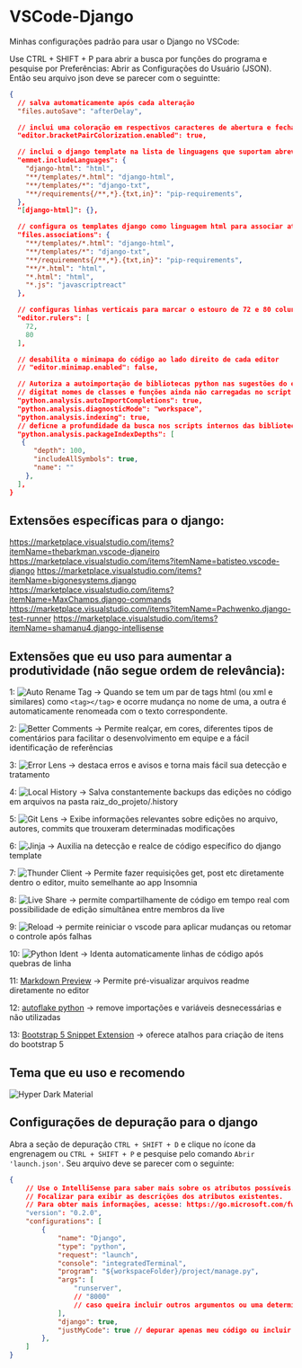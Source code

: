 # VSCode-Django
Minhas configurações padrão para usar o Django no VSCode:

Use CTRL + SHIFT + P para abrir a busca por funções do programa e pesquise por Preferências: Abrir as Configurações do Usuário (JSON). Então seu arquivo json deve se parecer com o seguintte:
```json
{
  // salva automaticamente após cada alteração
  "files.autoSave": "afterDelay",

  // inclui uma coloração em respectivos caracteres de abertura e fechamento, como {}, [], ()
  "editor.bracketPairColorization.enabled": true,

  // inclui o django template na lista de linguagens que suportam abreviação
  "emmet.includeLanguages": {
    "django-html": "html",
    "**/templates/*.html": "django-html",
    "**/templates/*": "django-txt",
    "**/requirements{/**,*}.{txt,in}": "pip-requirements",
  },
  "[django-html]": {},

  // configura os templates django como linguagem html para associar atalhos, extensões e abreviações
  "files.associations": {
    "**/templates/*.html": "django-html",
    "**/templates/*": "django-txt",
    "**/requirements{/**,*}.{txt,in}": "pip-requirements",
    "**/*.html": "html",
    "*.html": "html",
    "*.js": "javascriptreact"
  },

  // configuras linhas verticais para marcar o estouro de 72 e 80 colunas
  "editor.rulers": [
    72,
    80
  ],

  // desabilita o minimapa do código ao lado direito de cada editor
  // "editor.minimap.enabled": false,

  // Autoriza a autoimportação de bibliotecas python nas sugestões do editor ao
  // digitat nomes de classes e funções ainda não carregadas no script
  "python.analysis.autoImportCompletions": true,
  "python.analysis.diagnosticMode": "workspace",
  "python.analysis.indexing": true,
  // deficne a profundidade da busca nos scripts internos das bibliotecas disponíveis
  "python.analysis.packageIndexDepths": [
   {
      "depth": 100,
      "includeAllSymbols": true,
      "name": ""
    },
  ],
}
```

## Extensões específicas para o django:

https://marketplace.visualstudio.com/items?itemName=thebarkman.vscode-djaneiro
https://marketplace.visualstudio.com/items?itemName=batisteo.vscode-django
https://marketplace.visualstudio.com/items?itemName=bigonesystems.django
https://marketplace.visualstudio.com/items?itemName=MaxChamps.django-commands
https://marketplace.visualstudio.com/items?itemName=Pachwenko.django-test-runner
https://marketplace.visualstudio.com/items?itemName=shamanu4.django-intellisense


## Extensões que eu uso para aumentar a produtividade (não segue ordem de relevância):

1: ![Auto Rename Tag](https://marketplace.visualstudio.com/items?itemName=formulahendry.auto-rename-tag) 	->	 Quando se tem um par de tags html (ou xml e similares) como `<tag></tag>` e ocorre mudança no nome de uma, a outra é automaticamente renomeada com o texto correspondente.

2: ![Better Comments](https://marketplace.visualstudio.com/items?itemName=aaron-bond.better-comments)	->	Permite realçar, em cores, diferentes tipos de comentários para facilitar o desenvolvimento em equipe e a fácil identificação de referências

3: ![Error Lens](https://marketplace.visualstudio.com/items?itemName=usernamehw.errorlens)	->	destaca erros e avisos e torna mais fácil sua detecção e tratamento

4: ![Local History](https://marketplace.visualstudio.com/items?itemName=xyz.local-history)	->	Salva constantemente backups das edições no código em arquivos na pasta raiz_do_projeto/.history

5: ![Git Lens](https://marketplace.visualstudio.com/items?itemName=eamodio.gitlens)	->	Exibe informações relevantes sobre edições no arquivo, autores, commits que trouxeram determinadas modificações

6: ![Jinja](https://marketplace.visualstudio.com/items?itemName=wholroyd.jinja)	->	Auxilia na detecção e realce de código específico do django template

7: ![Thunder Client](https://marketplace.visualstudio.com/items?itemName=rangav.vscode-thunder-client)	->	Permite fazer requisições get, post etc diretamente dentro o editor, muito semelhante ao app Insomnia

8: ![Live Share](https://marketplace.visualstudio.com/items?itemName=MS-vsliveshare.vsliveshare)	->	permite compartilhamente de código em tempo real com possibilidade de edição simultânea entre membros da live

9: ![Reload](https://marketplace.visualstudio.com/items?itemName=natqe.reload)	->	permite reiniciar o vscode para aplicar mudanças ou retomar o controle após falhas

10: ![Python Ident](https://marketplace.visualstudio.com/items?itemName=KevinRose.vsc-python-indent)		->	Identa automaticamente linhas de código após quebras de linha

11: [Markdown Preview](https://marketplace.visualstudio.com/items?itemName=shd101wyy.markdown-preview-enhanced)	->	Permite pré-visualizar arquivos readme diretamente no editor

12: [autoflake python]()	->	remove importações e variáveis desnecessárias e não utilizadas 

13: [Bootstrap 5 Snippet Extension](https://marketplace.visualstudio.com/items?itemName=swumplurd.bootstrap-5-snippets-extension)	->	oferece atalhos para criação de itens do bootstrap 5


## Tema que eu uso e recomendo

![Hyper Dark Material](https://marketplace.visualstudio.com/items?itemName=kuscamara.hyper-dark-material)


## Configurações de depuração para o django
Abra a seção de depuração `CTRL + SHIFT + D` e clique no ícone da engrenagem ou `CTRL + SHIFT + P` e pesquise pelo comando `Abrir 'launch.json'`. Seu arquivo deve se parecer com o seguinte:
```json
{
    // Use o IntelliSense para saber mais sobre os atributos possíveis.
    // Focalizar para exibir as descrições dos atributos existentes.
    // Para obter mais informações, acesse: https://go.microsoft.com/fwlink/?linkid=830387
    "version": "0.2.0",
    "configurations": [
        {
            "name": "Django",
            "type": "python",
            "request": "launch",
            "console": "integratedTerminal",
            "program": "${workspaceFolder}/project/manage.py",
            "args": [
                "runserver",
                // "8000"
                // caso queira incluir outros argumentos ou uma determinada porta para o servidor cada nova linha significa um novo argumento
            ],
            "django": true,
            "justMyCode": true // depurar apenas meu código ou incluir código interno do django + bibliotecas
        },
    ]
}
```
